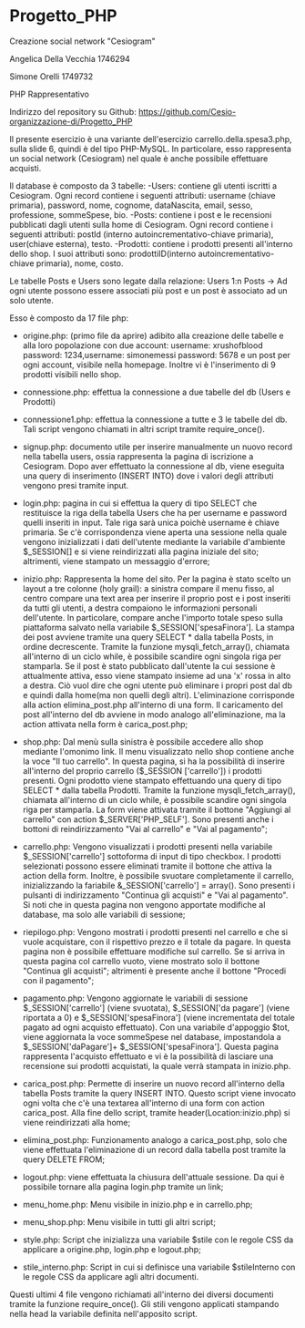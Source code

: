 # Progetto_PHP
Creazione social network "Cesiogram"

Angelica Della Vecchia 1746294

Simone Orelli 1749732

PHP Rappresentativo 

Indirizzo del repository su Github: https://github.com/Cesio-organizzazione-di/Progetto_PHP

Il presente esercizio è una variante dell'esercizio carrello.della.spesa3.php, sulla slide 6, quindi è del tipo PHP-MySQL.
In particolare, esso rappresenta un social network (Cesiogram) nel quale è anche possibile effettuare acquisti.

Il database è composto da 3 tabelle:
-Users: contiene gli utenti iscritti a Cesiogram. Ogni record contiene i seguenti attributi: username (chiave primaria), password, nome, cognome, dataNascita, email, sesso, professione, 	sommeSpese, bio. 
-Posts: contiene i post e le recensioni pubblicati dagli utenti sulla home di Cesiogram. Ogni record contiene i seguenti attributi: postId (interno autoincrementativo-chiave primaria), 		user(chiave esterna), testo.
-Prodotti: contiene i prodotti presenti all'interno dello shop. I suoi attributi sono: prodottiID(interno autoincrementativo-chiave primaria), nome, costo.

Le tabelle Posts e Users sono legate dalla relazione: 
Users 1:n Posts -> Ad ogni utente possono essere associati più post e un post è associato ad un solo utente.


Esso è composto da 17 file php: 

- origine.php: (primo file da aprire) adibito alla creazione delle tabelle e alla loro popolazione con due account: username: xrushofblood password: 1234,username: simonemessi password: 5678 e un post per ogni account, visibile nella homepage. Inoltre vi è l'inserimento di 9 prodotti visibili nello shop.
									                                        
- connessione.php: effettua la connessione a due tabelle del db (Users e Prodotti)
- connessione1.php: effettua la connessione a tutte e 3 le tabelle del db. 
 Tali script vengono chiamati in altri script tramite require_once().

- signup.php: documento utile per inserire manualmente un nuovo record nella tabella users, ossia rappresenta la pagina di iscrizione a Cesiogram. 
             Dopo aver effettuato la connessione al db, viene eseguita una query di inserimento (INSERT INTO) dove i valori degli attributi vengono presi tramite input. 
- login.php: pagina in cui si effettua la query di tipo SELECT che restituisce la riga della tabella Users che ha per username e password quelli inseriti in input. Tale riga sarà unica 	    	    poichè username è chiave primaria.
	    Se c'è corrispondenza viene aperta una sessione nella quale vengono inizializzati i dati dell'utente mediante la variabile d'ambiente $_SESSION[] e si viene reindirizzati alla 		    pagina iniziale del sito; altrimenti, viene stampato un messaggio d'errore;

- inizio.php: Rappresenta la home del sito. Per la pagina è stato scelto un layout a tre colonne (holy grail): a sinistra compare il menu fisso, al centro compare una text area per inserire 	     	     il proprio post e i post inseriti da tutti gli utenti, a destra compaiono le informazioni personali dell'utente. In particolare, compare anche l'importo totale speso sulla 	    	     piattaforma salvato nella variabile $_SESSION['spesaFinora'].
	     La stampa dei post avviene tramite una query SELECT * dalla tabella Posts, in ordine decrescente. Tramite la funzione mysqli_fetch_array(), chiamata all'interno di un ciclo 	   	     while, è possibile scandire ogni singola riga per stamparla. Se il post è stato pubblicato dall'utente la cui sessione è attualmente attiva, esso viene stampato insieme ad una 	    	     'x' rossa in alto a destra. Ciò vuol dire che ogni utente può eliminare i propri post dal db e quindi dalla home(ma non quelli degli altri). L'eliminazione corrisponde alla 	     	     action elimina_post.php all'interno di una form. Il caricamento del post all'interno del db avviene in modo analogo all'eliminazione, ma la action attivata nella form è 	     	     	     carica_post.php;
	     
- shop.php: Dal menù sulla sinistra è possibile accedere allo shop mediante l'omonimo link. Il menu visualizzato nello shop contiene anche la voce "Il tuo carrello". In questa pagina, si ha 	   	   la possibilità di inserire all'interno del proprio carrello ($_SESSION	  	   ['carrello']) i prodotti presenti. Ogni prodotto viene stampato effettuando una query di		   tipo SELECT * dalla tabella Prodotti. Tramite la funzione mysqli_fetch_array(), chiamata 	           all'interno di un ciclo while, è possibile scandire ogni singola riga per 	           stamparla. 
	   La form viene attivata tramite il bottone "Aggiungi al carrello" con action $_SERVER['PHP_SELF']. Sono presenti anche i bottoni di reindirizzamento "Vai al carrello" e "Vai al 		   pagamento"; 

- carrello.php: Vengono visualizzati i prodotti presenti nella variabile $_SESSION['carrello'] sottoforma di input di tipo checkbox. I prodotti selezionati possono essere eliminati tramite 	               il bottone che attiva la action della form. Inoltre, è possibile svuotare completamente il carrello, inizializzando la fariabile &_SESSION['carrello'] = array().
	       Sono presenti i pulsanti di indirizzamento "Continua gli acquisti" e "Vai al pagamento". 
	       Si noti che in questa pagina non vengono apportate modifiche al database, ma solo alle variabili di sessione;

- riepilogo.php: Vengono mostrati i prodotti presenti nel carrello e che si vuole acquistare, con il rispettivo prezzo e il totale da pagare. In questa pagina non è possibile effettuare 		modifiche sul carrello. Se si arriva in questa pagina col carrello vuoto, viene mostrato solo il bottone "Continua gli acquisti"; altrimenti è presente anche il bottone 		"Procedi con il pagamento";

- pagamento.php: Vengono aggiornate le variabili di sessione $_SESSION['carrello'] (viene svuotata), $_SESSION['da pagare'] (viene riportata a 0) e $_SESSION['spesaFinora'] (viene 		incrementata del totale pagato ad ogni acquisto effettuato). Con una variabile d'appoggio $tot, viene aggiornata la voce sommeSpese nel database, impostandola a 
		$_SESSION['daPagare']+ $_SESSION['spesaFinora']. Questa pagina rappresenta l'acquisto effettuato e vi è la possibilità di lasciare una recensione sui prodotti acquistati, la 		quale verrà stampata in inizio.php.

- carica_post.php: Permette di inserire un nuovo record all'interno della tabella Posts tramite la query INSERT INTO. Questo script viene invocato ogni volta che c'è una textarea all'interno 			 di una form con action carica_post. Alla fine dello script, tramite header(Location:inizio.php) si viene reindirizzati alla home;

- elimina_post.php: Funzionamento analogo a carica_post.php, solo che viene effettuata l'eliminazione di un record dalla tabella post tramite la query DELETE FROM;

- logout.php: viene effettuata la chiusura dell'attuale sessione. Da qui è possibile tornare alla pagina login.php tramite un link;

- menu_home.php: Menu visibile in inizio.php e in carrello.php;
- menu_shop.php: Menu visibile in tutti gli altri script;
- style.php: Script che inizializza una variabile $stile con le regole CSS da applicare a origine.php, login.php e logout.php;
- stile_interno.php: Script in cui si definisce una variabile $stileInterno con le regole CSS da applicare agli altri documenti.

Questi ultimi 4 file vengono richiamati all'interno dei diversi documenti tramite la funzione require_once(). Gli stili vengono applicati stampando nella head la variabile definita nell'apposito script.
